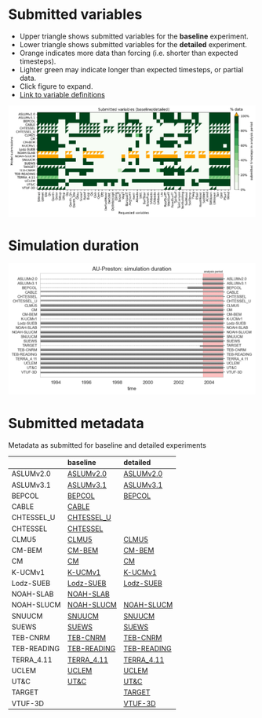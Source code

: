 # Submitted variables

- Upper triangle shows submitted variables for the **baseline** experiment.
- Lower triangle shows submitted variables for the **detailed** experiment.
- Orange indicates more data than forcing (i.e. shorter than expected timesteps).
- Lighter green may indicate longer than expected timesteps, or partial data.
- Click figure to expand.
- [Link to variable definitions](variable_definitions.md)

[![Variables](submitted_variables.png)](submitted_variables.png)

# Simulation duration

[![spinup](spinup_periods.png)](spinup_periods.png)

# Submitted metadata

Metadata as submitted for baseline and detailed experiments

|             | baseline                                                | detailed                                                |
|:------------|:--------------------------------------------------------|:--------------------------------------------------------|
| ASLUMv2.0   | [ASLUMv2.0](ASLUMv2.0_AU-Preston_baseline_attrs.md)     | [ASLUMv2.0](ASLUMv2.0_AU-Preston_detailed_attrs.md)     |
| ASLUMv3.1   | [ASLUMv3.1](ASLUMv3.1_AU-Preston_baseline_attrs.md)     | [ASLUMv3.1](ASLUMv3.1_AU-Preston_detailed_attrs.md)     |
| BEPCOL      | [BEPCOL](BEPCOL_AU-Preston_baseline_attrs.md)           | [BEPCOL](BEPCOL_AU-Preston_detailed_attrs.md)           |
| CABLE       | [CABLE](CABLE_AU-Preston_baseline_attrs.md)             |                                                         |
| CHTESSEL_U  | [CHTESSEL_U](CHTESSEL_U_AU-Preston_baseline_attrs.md)   |                                                         |
| CHTESSEL    | [CHTESSEL](CHTESSEL_AU-Preston_baseline_attrs.md)       |                                                         |
| CLMU5       | [CLMU5](CLMU5_AU-Preston_baseline_attrs.md)             | [CLMU5](CLMU5_AU-Preston_detailed_attrs.md)             |
| CM-BEM      | [CM-BEM](CM-BEM_AU-Preston_baseline_attrs.md)           | [CM-BEM](CM-BEM_AU-Preston_detailed_attrs.md)           |
| CM          | [CM](CM_AU-Preston_baseline_attrs.md)                   | [CM](CM_AU-Preston_detailed_attrs.md)                   |
| K-UCMv1     | [K-UCMv1](K-UCMv1_AU-Preston_baseline_attrs.md)         | [K-UCMv1](K-UCMv1_AU-Preston_detailed_attrs.md)         |
| Lodz-SUEB   | [Lodz-SUEB](Lodz-SUEB_AU-Preston_baseline_attrs.md)     | [Lodz-SUEB](Lodz-SUEB_AU-Preston_detailed_attrs.md)     |
| NOAH-SLAB   | [NOAH-SLAB](NOAH-SLAB_AU-Preston_baseline_attrs.md)     |                                                         |
| NOAH-SLUCM  | [NOAH-SLUCM](NOAH-SLUCM_AU-Preston_baseline_attrs.md)   | [NOAH-SLUCM](NOAH-SLUCM_AU-Preston_detailed_attrs.md)   |
| SNUUCM      | [SNUUCM](SNUUCM_AU-Preston_baseline_attrs.md)           | [SNUUCM](SNUUCM_AU-Preston_detailed_attrs.md)           |
| SUEWS       | [SUEWS](SUEWS_AU-Preston_baseline_attrs.md)             | [SUEWS](SUEWS_AU-Preston_detailed_attrs.md)             |
| TEB-CNRM    | [TEB-CNRM](TEB-CNRM_AU-Preston_baseline_attrs.md)       | [TEB-CNRM](TEB-CNRM_AU-Preston_detailed_attrs.md)       |
| TEB-READING | [TEB-READING](TEB-READING_AU-Preston_baseline_attrs.md) | [TEB-READING](TEB-READING_AU-Preston_detailed_attrs.md) |
| TERRA_4.11  | [TERRA_4.11](TERRA_4.11_AU-Preston_baseline_attrs.md)   | [TERRA_4.11](TERRA_4.11_AU-Preston_detailed_attrs.md)   |
| UCLEM       | [UCLEM](UCLEM_AU-Preston_baseline_attrs.md)             | [UCLEM](UCLEM_AU-Preston_detailed_attrs.md)             |
| UT&C        | [UT&C](UT&C_AU-Preston_baseline_attrs.md)               | [UT&C](UT&C_AU-Preston_detailed_attrs.md)               |
| TARGET      |                                                         | [TARGET](TARGET_AU-Preston_detailed_attrs.md)           |
| VTUF-3D     |                                                         | [VTUF-3D](VTUF-3D_AU-Preston_detailed_attrs.md)         |
